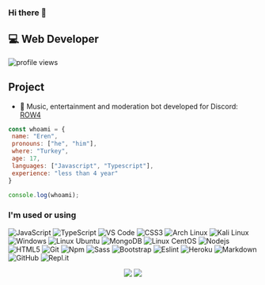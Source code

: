 ### Hi there 👋

## 💻 Web Developer

![profile views](https://komarev.com/ghpvc/?username=katministrator&style=flat-square)

## Project 

- 🤖 Music, entertainment and moderation bot developed for Discord: [ROW4](https://discord.gg/MaapZw5YVC)

```js
const whoami = {
 name: "Eren",
 pronouns: ["he", "him"],
 where: "Turkey",
 age: 17,
 languages: ["Javascript", "Typescript"],
 experience: "less than 4 year"
}

console.log(whoami);
```

### I'm used or using 

![JavaScript](https://img.shields.io/badge/-JavaScript-%23F7DF1C?style=flat-square&logo=javascript&logoColor=000000&labelColor=%23F7DF1C&color=%23F7DF1C)
![TypeScript](https://img.shields.io/badge/typescript%20-%23007ACC.svg?&style=flat-square&logo=typescript&logoColor=white)
![VS Code](https://img.shields.io/static/v1?style=flat-square&message=Visual+Studio+Code&color=007ACC&logo=Visual+Studio+Code&logoColor=FFFFFF&label=)
![CSS3](https://img.shields.io/badge/-CSS3-%231572B6?style=flat-square&logo=css3)
![Arch Linux](https://img.shields.io/badge/Arch_Linux-1793D1?style=flat-square&logo=arch-linux&logoColor=white)
![Kali Linux](https://img.shields.io/badge/Kali_Linux-1793D1?style=flat-square&logo=kali-linux&logoColor=white)
![Windows](https://img.shields.io/badge/Windows-0078D6?style=flat-square&logo=windows&logoColor=white)
![Linux Ubuntu](https://img.shields.io/badge/Linux%20Ubuntu-1793D1?style=flat-square&logo=ubuntu&logoColor=white)
![MongoDB](https://img.shields.io/badge/MongoDB-%234ea94b.svg?&style=flat-square&logo=mongodb&logoColor=white)
![Linux CentOS](https://img.shields.io/badge/Linux%20CentOS-1793D1?style=flat-square&logo=centos&logoColor=white)
![Nodejs](https://img.shields.io/badge/-Nodejs-339933?style=flat-square&logo=Node.js&logoColor=ffffff)
![HTML5](https://img.shields.io/badge/-HTML5-%23E44D27?style=flat-square&logo=html5&logoColor=ffffff)
![Git](https://img.shields.io/badge/-Git-%23F05032?style=flat-square&logo=git&logoColor=%23ffffff)
![Npm](https://img.shields.io/badge/-npm-CB3837?style=flat-square&logo=npm)
![Sass](https://img.shields.io/badge/-Sass-%23CC6699?style=flat-square&logo=sass&logoColor=ffffff)
![Bootstrap](https://img.shields.io/badge/-Bootstrap-563D7C?style=flat-square&logo=Bootstrap&logoColor=white)
![Eslint](https://img.shields.io/badge/ESLint-4B3263?style=flat-square&logo=eslint&logoColor=white)
![Heroku](https://img.shields.io/badge/heroku%20-%23430098.svg?&style=flat-square&logo=heroku&logoColor=white)
![Markdown](https://img.shields.io/badge/markdown-%23000000.svg?&style=flat-square&logo=markdown&logoColor=white)
![GitHub](https://img.shields.io/badge/-GitHub-181717?style=flat-square&logo=github)
![Repl.it](https://img.shields.io/badge/Repl.it-%230D101E.svg?&style=flat-square&logo=Repl.it&logoColor=white)

<p align="center">
    <img src="https://github-readme-stats.vercel.app/api?username=Reczn&show_icons=true&hide_title=true&theme=dark&count_private=true&include_all_commits=true&hide_border=true" />
    <img src="https://github-readme-stats.vercel.app/api/top-langs/?username=Reczn&layout=compact&theme=dark&count_private=true&include_all_commits=true&hide_border=true&langs_count=10" />
</p>
